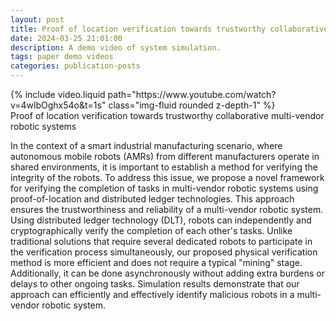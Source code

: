 ```yaml
---
layout: post
title: Proof of location verification towards trustworthy collaborative multi-vendor robotic systems
date: 2024-03-25 21:01:00
description: A demo video of system simulation.
tags: paper demo videos
categories: publication-posts
---
```



<div class="row mt-3">
    <div class="col-sm mt-3 mt-md-0">
        {% include video.liquid path="https://www.youtube.com/watch?v=4wlbOghx54o&t=1s" class="img-fluid rounded z-depth-1" %}
    </div>
</div>
<div class="caption">
    Proof of location verification towards trustworthy collaborative multi-vendor robotic systems
</div>

In the context of a smart industrial manufacturing scenario, where autonomous mobile robots (AMRs) from different manufacturers operate in shared environments, it is important to establish a method for verifying the integrity of the robots. To address this issue, we propose a novel framework for verifying the completion of tasks in multi-vendor robotic systems using proof-of-location and distributed ledger technologies. This approach ensures the trustworthiness and reliability of a multi-vendor robotic system. Using distributed ledger technology (DLT), robots can independently and cryptographically verify the completion of each other's tasks. Unlike traditional solutions that require several dedicated robots to participate in the verification process simultaneously, our proposed physical verification method is more efficient and does not require a typical "mining" stage. Additionally, it can be done asynchronously without adding extra burdens or delays to other ongoing tasks. Simulation results demonstrate that our approach can efficiently and effectively identify malicious robots in a multi-vendor robotic system.
